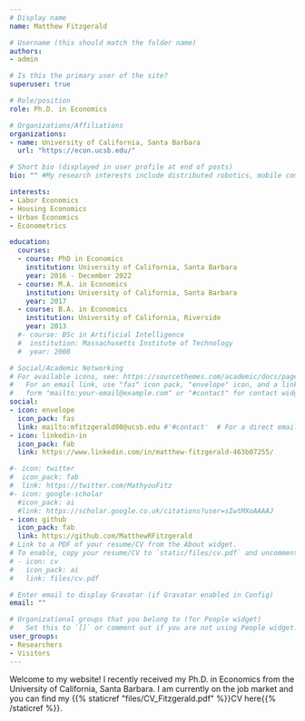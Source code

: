 ```yaml
---
# Display name
name: Matthew Fitzgerald

# Username (this should match the folder name)
authors:
- admin

# Is this the primary user of the site?
superuser: true

# Role/position
role: Ph.D. in Economics

# Organizations/Affiliations
organizations:
- name: University of California, Santa Barbara
  url: "https://econ.ucsb.edu/"

# Short bio (displayed in user profile at end of posts)
bio: "" #My research interests include distributed robotics, mobile computing and programmable matter.

interests:
- Labor Economics
- Housing Economics
- Urban Economics
- Econometrics

education:
  courses:
  - course: PhD in Economics
    institution: University of California, Santa Barbara
    year: 2016 - December 2022
  - course: M.A. in Economics
    institution: University of California, Santa Barbara
    year: 2017
  - course: B.A. in Economics
    institution: University of California, Riverside
    year: 2013
  #- course: BSc in Artificial Intelligence
  #  institution: Massachusetts Institute of Technology
  #  year: 2008

# Social/Academic Networking
# For available icons, see: https://sourcethemes.com/academic/docs/page-builder/#icons
#   For an email link, use "fas" icon pack, "envelope" icon, and a link in the
#   form "mailto:your-email@example.com" or "#contact" for contact widget.
social:
- icon: envelope
  icon_pack: fas
  link: mailto:mfitzgerald00@ucsb.edu #'#contact'  # For a direct email link, use "mailto:test@example.org".
- icon: linkedin-in
  icon_pack: fab
  link: https://www.linkedin.com/in/matthew-fitzgerald-463b07255/

#- icon: twitter
#  icon_pack: fab
#  link: https://twitter.com/MathyouFitz
#- icon: google-scholar
  #icon_pack: ai
  #link: https://scholar.google.co.uk/citations?user=sIwtMXoAAAAJ
- icon: github
  icon_pack: fab
  link: https://github.com/MatthewRFitzgerald
# Link to a PDF of your resume/CV from the About widget.
# To enable, copy your resume/CV to `static/files/cv.pdf` and uncomment the lines below.
# - icon: cv
#   icon_pack: ai
#   link: files/cv.pdf

# Enter email to display Gravatar (if Gravatar enabled in Config)
email: ""

# Organizational groups that you belong to (for People widget)
#   Set this to `[]` or comment out if you are not using People widget.
user_groups:
- Researchers
- Visitors
---
```


Welcome to my website! I recently received my Ph.D. in Economics from the University of California, Santa Barbara. I am currently on the job market and you can find my {{% staticref "files/CV_Fitzgerald.pdf" %}}CV here{{% /staticref %}}.
